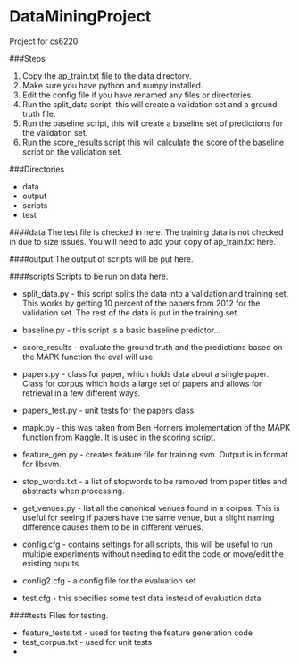 DataMiningProject
=================
Project for cs6220

###Steps
1. Copy the ap_train.txt file to the data directory.
2. Make sure you have python and numpy installed.
2. Edit the config file if you have renamed any files or directories.
3. Run the split_data script, this will create a validation set and a ground truth file.
4. Run the baseline script, this will create a baseline set of predictions for the validation set.
5. Run the score_results script this will calculate the score of the baseline script on the validation set.

###Directories
* data
* output
* scripts
* test

####data
The test file is checked in here. The training data is not checked in due to size issues. You will need to add your copy of ap_train.txt here.

####output
The output of scripts will be put here.

####scripts
Scripts to be run on data here.

* split_data.py - this script splits the data into a validation and training set. This works by getting 10 percent of the papers from 2012 for the validation set. The rest of the data is put in the training set.
* baseline.py - this script is a basic baseline predictor...
* score_results - evaluate the ground truth and the predictions based on the MAPK function the eval will use.
* papers.py - class for paper, which holds data about a single paper. Class for corpus which holds a large set of papers and allows for retrieval in a few different ways.
* papers_test.py - unit tests for the papers class.
* mapk.py - this was taken from Ben Horners implementation of the MAPK function from Kaggle. It is used in the scoring script.
* feature_gen.py - creates feature file for training svm. Output is in format for libsvm.
* stop_words.txt - a list of stopwords to be removed from paper titles and abstracts when processing.
* get_venues.py - list all the canonical venues found in a corpus. This is useful for seeing if papers have the same venue, but a slight naming difference causes them to be in different venues.


* config.cfg - contains settings for all scripts, this will be useful to run multiple experiments without needing to edit the code or move/edit the existing ouputs
* config2.cfg - a config file for the evaluation set
* test.cfg - this specifies some test data instead of evaluation data.

####tests
Files for testing.

* feature_tests.txt - used for testing the feature generation code
* test_corpus.txt - used for unit tests
* 
